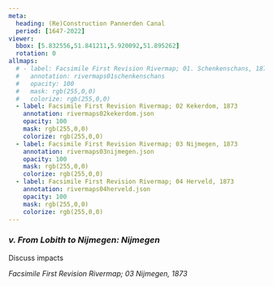 ```yaml
---
meta:
  heading: (Re)Construction Pannerden Canal
  period: [1647-2022]
viewer:
  bbox: [5.832556,51.841211,5.920092,51.895262]
  rotation: 0
allmaps:
  # - label: Facsimile First Revision Rivermap; 01. Schenkenschans, 1874
  #   annotation: rivermaps01schenkenschans
  #   opacity: 100
  #   mask: rgb(255,0,0)
  #   colorize: rgb(255,0,0)
  - label: Facsimile First Revision Rivermap; 02 Kekerdom, 1873
    annotation: rivermaps02kekerdom.json
    opacity: 100
    mask: rgb(255,0,0)
    colorize: rgb(255,0,0)
  - label: Facsimile First Revision Rivermap; 03 Nijmegen, 1873
    annotation: rivermaps03nijmegen.json
    opacity: 100
    mask: rgb(255,0,0)
    colorize: rgb(255,0,0)
  - label: Facsimile First Revision Rivermap; 04 Herveld, 1873
    annotation: rivermaps04herveld.json
    opacity: 100
    mask: rgb(255,0,0)
    colorize: rgb(255,0,0)
---
```


### _v.    From Lobith to Nijmegen: Nijmegen_

Discuss impacts

_Facsimile First Revision Rivermap; 03 Nijmegen, 1873_
